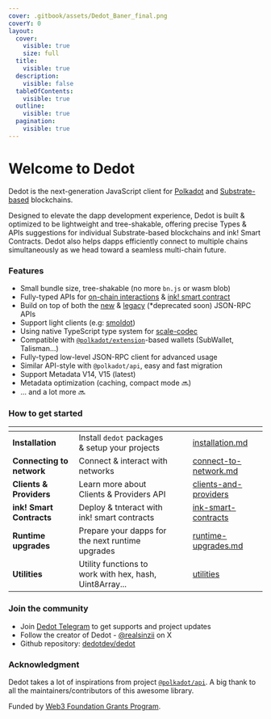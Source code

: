 ```yaml
---
cover: .gitbook/assets/Dedot_Baner_final.png
coverY: 0
layout:
  cover:
    visible: true
    size: full
  title:
    visible: true
  description:
    visible: false
  tableOfContents:
    visible: true
  outline:
    visible: true
  pagination:
    visible: true
---
```


# Welcome to Dedot

Dedot is the next-generation JavaScript client for [Polkadot](https://polkadot.com) and [Substrate-based](https://substrate.io/) blockchains.&#x20;

Designed to elevate the dapp development experience, Dedot is built & optimized to be lightweight and tree-shakable, offering precise Types & APIs suggestions for individual Substrate-based blockchains and ink! Smart Contracts. Dedot also helps dapps efficiently connect to multiple chains simultaneously as we head toward a seamless multi-chain future.

### Features

* Small bundle size, tree-shakable (no more `bn.js` or wasm blob)
* Fully-typed APIs for [on-chain interactions](client-api/) & [ink! smart contract](ink-smart-contracts/)&#x20;
* Build on top of both the [new](https://paritytech.github.io/json-rpc-interface-spec/introduction.html) & [legacy](https://github.com/w3f/PSPs/blob/master/PSPs/drafts/psp-6.md) (\*deprecated soon) JSON-RPC APIs
* Support light clients (e.g: [smoldot](https://github.com/smol-dot/smoldot))
* Using native TypeScript type system for [scale-codec](https://docs.substrate.io/reference/scale-codec/)
* Compatible with [`@polkadot/extension`](https://github.com/polkadot-js/extension)-based wallets (SubWallet, Talisman...)
* Fully-typed low-level JSON-RPC client for advanced usage
* Similar API-style with `@polkadot/api`, easy and fast migration
* Support Metadata V14, V15 (latest)
* Metadata optimization (caching, compact mode 🔜)
* ... and a lot more 🔜

### How to get started

<table data-view="cards"><thead><tr><th></th><th></th><th data-hidden data-card-cover data-type="files"></th><th data-hidden></th><th data-hidden data-card-target data-type="content-ref"></th></tr></thead><tbody><tr><td><strong>Installation</strong></td><td>Install <code>dedot</code> packages &#x26; setup your projects</td><td></td><td></td><td><a href="getting-started/installation.md">installation.md</a></td></tr><tr><td><strong>Connecting to network</strong></td><td>Connect &#x26; interact with networks</td><td></td><td></td><td><a href="getting-started/connect-to-network.md">connect-to-network.md</a></td></tr><tr><td><strong>Clients &#x26; Providers</strong></td><td>Learn more about Clients &#x26; Providers API</td><td></td><td></td><td><a href="clients-and-providers/">clients-and-providers</a></td></tr><tr><td><strong>ink! Smart Contracts</strong></td><td>Deploy &#x26; tnteract with ink! smart contracts</td><td></td><td></td><td><a href="ink-smart-contracts/">ink-smart-contracts</a></td></tr><tr><td><strong>Runtime upgrades</strong></td><td>Prepare your dapps for the next runtime upgrades</td><td></td><td></td><td><a href="runtime-upgrades.md">runtime-upgrades.md</a></td></tr><tr><td><strong>Utilities</strong></td><td>Utility functions to work with hex, hash, Uint8Array...</td><td></td><td></td><td><a href="utilities/">utilities</a></td></tr></tbody></table>

### Join the community

* Join [Dedot Telegram](https://t.me/JoinDedot) to get supports and project updates
* Follow the creator of Dedot - [@realsinzii](https://x.com/realsinzii) on X
* Github repository: [dedotdev/dedot](https://github.com/dedotdev/dedot)

### Acknowledgment

Dedot takes a lot of inspirations from project [`@polkadot/api`](https://github.com/polkadot-js/api). A big thank to all the maintainers/contributors of this awesome library.

Funded by [Web3 Foundation Grants Program](https://grants.web3.foundation/).
